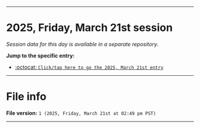 
***

# 2025, Friday, March 21st session

_Session data for this day is available in a separate repository._

**Jump to the specific entry:**

- [:octocat: `Click/tap here to go the 2025, March 21st entry`](https://github.com/seanpm2001/SeansLifeArchive_Images_TinyTower_Y2025/tree/SeansLifeArchive_Images_TinyTower_Y2025_Main-dev/2025/03_March/21/)

***

# File info

**File version:** `1 (2025, Friday, March 21st at 02:49 pm PST)`

***
